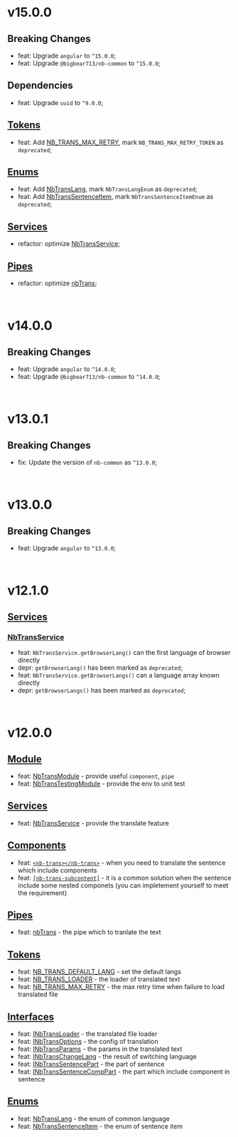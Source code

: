 # v15.0.0
## Breaking Changes
- feat: Upgrade `angular` to `^15.0.0`;
- feat: Upgrade `@bigbear713/nb-common` to `^15.0.0`;

## Dependencies
- feat: Upgrade `uuid` to `^9.0.0`;

## [Tokens](https://github.com/bigBear713/nb-trans/blob/master/projects/nb-trans/README.EN.md#Tokens "Tokens")
- feat: Add [NB_TRANS_MAX_RETRY](https://github.com/bigBear713/nb-trans/blob/master/projects/nb-trans/README.EN.md#nb_trans_max_retry), mark `NB_TRANS_MAX_RETRY_TOKEN` as `deprecated`;

## [Enums](https://github.com/bigBear713/nb-trans/blob/master/projects/nb-trans/README.EN.md#Enums "Enums")
- feat: Add [NbTransLang](https://github.com/bigBear713/nb-trans/blob/master/projects/nb-trans/README.EN.md#nbtranslang), mark `NbTransLangEnum` as `deprecated`;
- feat: Add [NbTransSentenceItem](https://github.com/bigBear713/nb-trans/blob/master/projects/nb-trans/README.EN.md#nbtranssentenceitem), mark `NbTransSentenceItemEnum` as `deprecated`;

## [Services](https://github.com/bigBear713/nb-trans/blob/master/projects/nb-trans/README.EN.md#Services "Services")
- refactor: optimize [NbTransService](https://github.com/bigBear713/nb-trans/blob/master/projects/nb-trans/README.EN.md#nbtransservice "NbTransService");

## [Pipes](https://github.com/bigBear713/nb-trans/blob/master/projects/nb-trans/README.EN.md#Pipes "Pipes")
- refactor: optimize [nbTrans](https://github.com/bigBear713/nb-trans/blob/master/projects/nb-trans/README.EN.md#nbtrans-transformkey-string-options-inbtransoptions-string);

<br/>

# v14.0.0
## Breaking Changes
- feat: Upgrade `angular` to `^14.0.0`;
- feat: Upgrade `@bigbear713/nb-common` to `^14.0.0`;

<br/>

# v13.0.1
## Breaking Changes
- fix: Update the version of `nb-common` as `^13.0.0`;

<br/>

# v13.0.0
## Breaking Changes
- feat: Upgrade `angular` to `^13.0.0`;

<br/>

# v12.1.0
## [Services](https://github.com/bigBear713/nb-trans/blob/master/projects/nb-trans/README.EN.md#Services "Services")
### [NbTransService](https://github.com/bigBear713/nb-trans/blob/master/projects/nb-trans/README.EN.md#nbtransservice "NbTransService")
- feat: `NbTransService.getBrowserLang()` can the first language of browser directly
- depr: `getBrowserLang()` has been marked as `deprecated`;
- feat: `NbTransService.getBrowserLangs()` can a language array known directly
- depr: `getBrowserLangs()` has been marked as `deprecated`;

<br/>

# v12.0.0
## [Module](https://github.com/bigBear713/nb-trans/blob/master/projects/nb-trans/README.EN.md#Module "Module")
- feat: [NbTransModule](https://github.com/bigBear713/nb-trans/blob/master/projects/nb-trans/README.EN.md#nbtransmodule) - provide useful `component`, `pipe`
- feat: [NbTransTestingModule](https://github.com/bigBear713/nb-trans/blob/master/projects/nb-trans/README.EN.md#nbtranstestingmodule) - provide the env to unit test

## [Services](https://github.com/bigBear713/nb-trans/blob/master/projects/nb-trans/README.EN.md#Services "Services")
- feat: [NbTransService](https://github.com/bigBear713/nb-trans/blob/master/projects/nb-trans/README.EN.md#nbtransservice "NbTransService") - provide the translate feature

## [Components](https://github.com/bigBear713/nb-trans/blob/master/projects/nb-trans/README.EN.md#Components "Components")
- feat: [`<nb-trans></nb-trans>`](https://github.com/bigBear713/nb-trans/blob/master/projects/nb-trans/README.EN.md#nb-transnb-trans) - when you need to translate the sentence which include components
- feat: [`[nb-trans-subcontent]`](https://github.com/bigBear713/nb-trans/blob/master/projects/nb-trans/README.EN.md#nb-trans-subcontent) - it is a common solution when the sentence include some nested componets (you can impletement yourself to meet the requirement)

## [Pipes](https://github.com/bigBear713/nb-trans/blob/master/projects/nb-trans/README.EN.md#Pipes "Pipes")
- feat: [nbTrans](https://github.com/bigBear713/nb-trans/blob/master/projects/nb-trans/README.EN.md#nbtrans-transformkey-string-options-inbtransoptions-string) - the pipe which to tranlate the text

## [Tokens](https://github.com/bigBear713/nb-trans/blob/master/projects/nb-trans/README.EN.md#Tokens "Tokens")
- feat: [NB_TRANS_DEFAULT_LANG](https://github.com/bigBear713/nb-trans/blob/master/projects/nb-trans/README.EN.md#nb_trans_default_lang) - set the default langs
- feat: [NB_TRANS_LOADER](https://github.com/bigBear713/nb-trans/blob/master/projects/nb-trans/README.EN.md#nb_trans_loader) - the loader of translated text
- feat: [NB_TRANS_MAX_RETRY](https://github.com/bigBear713/nb-trans/blob/master/projects/nb-trans/README.EN.md#nb_trans_max_retry) - the max retry time when failure to load translated file

## [Interfaces](https://github.com/bigBear713/nb-trans/blob/master/projects/nb-trans/README.EN.md#Interfaces "Interfaces")
- feat: [INbTransLoader](https://github.com/bigBear713/nb-trans/blob/master/projects/nb-trans/README.EN.md#inbtransloader) - the translated file loader
- feat: [INbTransOptions](https://github.com/bigBear713/nb-trans/blob/master/projects/nb-trans/README.EN.md#inbtransoptions) - the config of translation
- feat: [INbTransParams](https://github.com/bigBear713/nb-trans/blob/master/projects/nb-trans/README.EN.md#inbtransparams) - the params in the translated text
- feat: [INbTransChangeLang](https://github.com/bigBear713/nb-trans/blob/master/projects/nb-trans/README.EN.md#inbtranschangelang) - the result of switching language
- feat: [INbTransSentencePart](https://github.com/bigBear713/nb-trans/blob/master/projects/nb-trans/README.EN.md#inbtranssentencepart) - the part of sentence
- feat: [INbTransSentenceCompPart](https://github.com/bigBear713/nb-trans/blob/master/projects/nb-trans/README.EN.md#inbtranssentencecomppart) - the part which include component in sentence

## [Enums](https://github.com/bigBear713/nb-trans/blob/master/projects/nb-trans/README.EN.md#Enums "Enums")
- feat: [NbTransLang](https://github.com/bigBear713/nb-trans/blob/master/projects/nb-trans/README.EN.md#nbtranslang) - the enum of common language
- feat: [NbTransSentenceItem](https://github.com/bigBear713/nb-trans/blob/master/projects/nb-trans/README.EN.md#nbtranssentenceitem) - the enum of sentence item